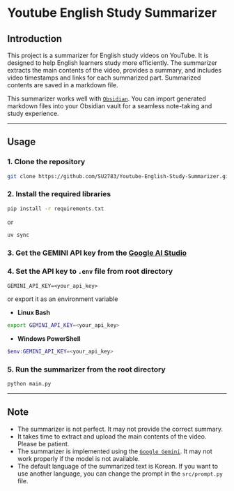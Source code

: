 # Youtube English Study Summarizer

## Introduction
This project is a summarizer for English study videos on YouTube. It is designed to help English learners study more efficiently.
The summarizer extracts the main contents of the video, provides a summary, and includes video timestamps and links for each summarized part.
Summarized contents are saved in a markdown file.

This summarizer works well with [`Obsidian`](https://obsidian.md/).
You can import generated markdown files into your Obsidian vault for a seamless note-taking and study experience.

---

## Usage

### 1. Clone the repository

```bash
git clone https://github.com/SU2783/Youtube-English-Study-Summarizer.git
```

### 2. Install the required libraries

```bash
pip install -r requirements.txt
```

or

```bash
uv sync
```


### 3. Get the GEMINI API key from the [Google AI Studio](https://aistudio.google.com/app/apikey)


### 4. Set the API key to `.env` file from root directory

```.env
GEMINI_API_KEY=<your_api_key>
```

or export it as an environment variable

- **Linux Bash**
```bash
export GEMINI_API_KEY=<your_api_key>
```

- **Windows PowerShell**
```powershell
$env:GEMINI_API_KEY=<your_api_key>
```

### 5. Run the summarizer from the root directory
```bash
python main.py
```

---


## Note

- The summarizer is not perfect. It may not provide the correct summary.
- It takes time to extract and upload the main contents of the video. Please be patient.
- The summarizer is implemented using the [`Google Gemini`](https://gemini.google.com/app). It may not work properly if the model is not available.
- The default language of the summarized text is Korean. If you want to use another language, you can change the prompt in the `src/prompt.py` file. 
